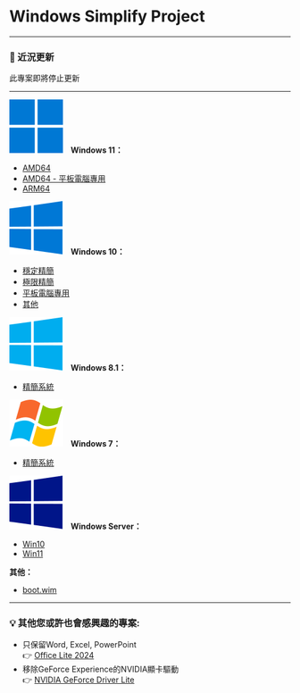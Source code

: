 # Windows Simplify Project
----

### 📣 近況更新

此專案即將停止更新

----

<img src="/icons/windows-11.svg">　<b>Windows 11：</b>
- [AMD64](/11/README.md)
- [AMD64 - 平板電腦專用](/11/tablet.md)
- [ARM64](/11/arm64.md)

<img src="/icons/windows-10.svg">　<b>Windows 10：</b>
- [穩定精簡](/10/README.md)
- [極限精簡](/10/extreme.md)
- [平板電腦專用](/10/tablet.md)
- [其他](/10/others.md)

<img src="/icons/windows-8.svg">　<b>Windows 8.1：</b>
- [精簡系統](/8.1/README.md)

<img src="/icons/windows-7.svg">　<b>Windows 7：</b>
- [精簡系統](/7/README.md)

<img src="/icons/windows-server.svg">　<b>Windows Server：</b>
- [Win10](/server/README.md)
- [Win11](/server/w11.md)

<b>其他：</b>
- [boot.wim](https://github.com/WhatTheBlock/WindowsSimplify/releases/tag/boot)

----

### 💡 其他您或許也會感興趣的專案:
- 只保留Word, Excel, PowerPoint  
  👉 [Office Lite 2024](https://github.com/WhatTheBlock/Office-Lite)
- 移除GeForce Experience的NVIDIA顯卡驅動  
  👉 [NVIDIA GeForce Driver Lite](https://github.com/WhatTheBlock/GeForce-Driver-Lite)
